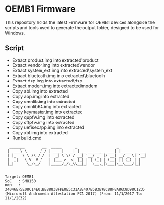 # OEMB1 Firmware

This repository holds the latest Firmware for OEMB1 devices alongside the scripts and tools used to generate the output folder, designed to be used for Windows.

## Script

- Extract product.img into extracted\product
- Extract vendor.img into extracted\vendor
- Extract system_ext.img into extracted\system_ext
- Extract bluetooth.img into extracted\bluetooth
- Extract dsp.img into extracted\dsp
- Extract modem.img into extracted\modem
- Copy abl.img into extracted
- Copy aop.img into extracted
- Copy cmnlib.img into extracted
- Copy cmnlib64.img into extracted
- Copy keymaster.img into extracted
- Copy qupfw.img into extracted
- Copy sftpfw.img into extracted
- Copy uefisecapp.img into extracted
- Copy xbl.img into extracted
- Run build.cmd

```
  _______        __  _____      _                  _
 |  ___\ \      / / | ____|_  _| |_ _ __ __ _  ___| |_ ___  _ __
 | |_   \ \ /\ / /  |  _| \ \/ / __| '__/ _` |/ __| __/ _ \| '__|
 |  _|   \ V  V /   | |___ >  <| |_| | | (_| | (__| || (_) | |
 |_|      \_/\_/    |_____/_/\_\\__|_|  \__,_|\___|\__\___/|_|


Target: OEMB1
SoC   : SM8150
RKH   : 34046EF5E08C14E01BE8883BFBE0E5C31A8E407B5B3B98C88F8A86C8D98C1235 (Microsoft Andromeda Attestation PCA 2017) (From: 11/1/2017 To: 11/1/2032)
```